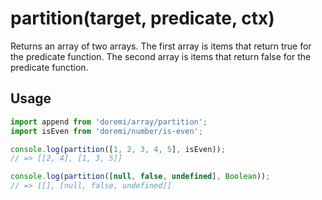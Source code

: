 # partition(target, predicate, ctx)

Returns an array of two arrays. The first array is items that return true for the predicate function.
The second array is items that return false for the predicate function.

## Usage

```js
import append from 'doremi/array/partition';
import isEven from 'doremi/number/is-even';

console.log(partition([1, 2, 3, 4, 5], isEven));
// => [[2, 4], [1, 3, 5]]

console.log(partition([null, false, undefined], Boolean));
// => [[], [null, false, undefined]]
```
